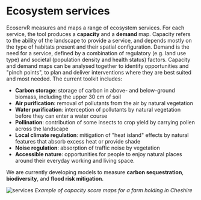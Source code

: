 # Ecosystem services

EcoservR measures and maps a range of ecosystem services. For each service, the tool produces a **capacity** and a **demand** map. Capacity refers to the ability of the landscape to provide a service, and depends mostly on the type of habitats present and their spatial configuration. Demand is the need for a service, defined by a combination of regulatory (e.g. land use type) and societal (population density and health status) factors. Capacity and demand maps can be analysed together to identify opportunities and "pinch points", to plan and deliver interventions where they are best suited and most needed. The current toolkit includes:

+ __Carbon storage__: storage of carbon in above- and below-ground biomass, including the upper 30 cm of soil
+ __Air purification__: removal of pollutants from the air by natural vegetation
+ __Water purification__: interception of pollutants by natural vegetation before they can enter a water course
+ __Pollination__: contribution of some insects to crop yield by carrying pollen across the landscape
+ __Local climate regulation__: mitigation of "heat island" effects by natural features that absorb excess heat or provide shade
+ __Noise regulation__: absorption of traffic noise by vegetation
+ __Accessible nature__: opportunities for people to enjoy natural places around their everyday working and living space. 

We are currently developing models to measure __carbon sequestration__, __biodiversity__, and __flood risk mitigation__.


 ![services](img/sample_services.png)
 *Example of capacity score maps for a farm holding in Cheshire*

